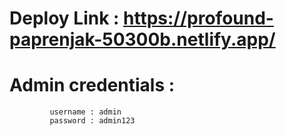 # Deploy Link : https://profound-paprenjak-50300b.netlify.app/
# Admin credentials : 
             username : admin
             password : admin123
